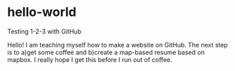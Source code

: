 # hello-world
Testing 1-2-3 with GitHub

Hello! I am teaching myself how to make a website on GitHub. The next step is to a)get some coffee and b)create a map-based resume based on mapbox. I really hope I get this before I run out of coffee. 
